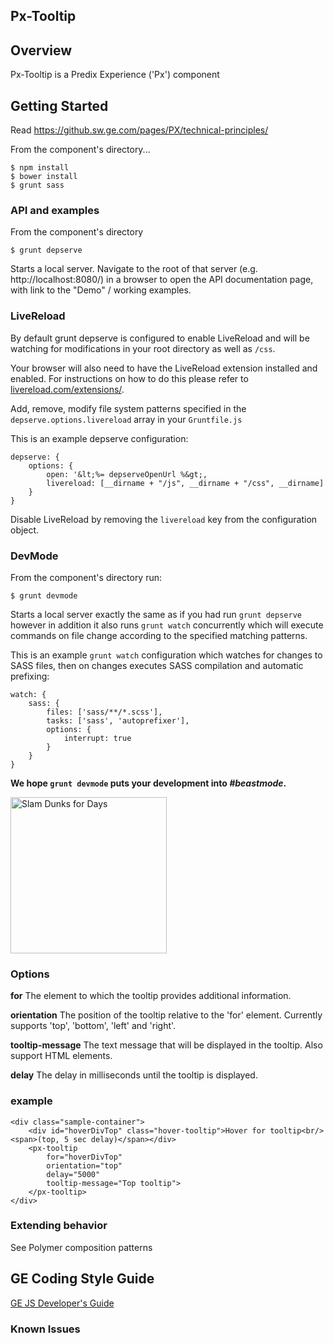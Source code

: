 Px-Tooltip
-----------------------------------------------

## Overview

Px-Tooltip is a Predix Experience ('Px') component

## Getting Started

Read https://github.sw.ge.com/pages/PX/technical-principles/

From the component's directory...

```
$ npm install
$ bower install
$ grunt sass
```

### API and examples

From the component's directory

```
$ grunt depserve
```

Starts a local server. Navigate to the root of that server (e.g. http://localhost:8080/) in a browser to open the API documentation page, with link to the "Demo" / working examples.

### LiveReload

By default grunt depserve is configured to enable LiveReload and will be watching for modifications in your root directory as well as `/css`.

Your browser will also need to have the LiveReload extension installed and enabled. For instructions on how to do this please refer to [livereload.com/extensions/](http://livereload.com/extensions/).

Add, remove, modify file system patterns specified in the `depserve.options.livereload` array in your `Gruntfile.js`

This is an example depserve configuration:

```
depserve: {
    options: {
        open: '&lt;%= depserveOpenUrl %&gt;,
        livereload: [__dirname + "/js", __dirname + "/css", __dirname]
    }
}
```

Disable LiveReload by removing the `livereload` key from the configuration object.

### DevMode

From the component's directory run:

```
$ grunt devmode
```

Starts a local server exactly the same as if you had run `grunt depserve` however in addition it also runs `grunt watch` concurrently which will execute commands on file change according to the specified matching patterns.

This is an example `grunt watch` configuration which watches for changes to SASS files, then on changes executes SASS compilation and automatic prefixing:

```
watch: {
    sass: {
        files: ['sass/**/*.scss'],
        tasks: ['sass', 'autoprefixer'],
        options: {
            interrupt: true
        }
    }
}
```

**We hope `grunt devmode` puts your development into *#beastmode*.**

<img src="http://imgc.allpostersimages.com/images/P-488-488-90/71/7108/JJUV100Z/posters/teen-wolf-beast-mode.jpg" alt="Slam Dunks for Days" width=
"250" />

### Options

**for**
The element to which the tooltip provides additional information.

**orientation**
The position of the tooltip relative to the 'for' element. Currently supports 'top', 'bottom', 'left' and 'right'.

**tooltip-message**
The text message that will be displayed in the tooltip. Also support HTML elements.

**delay**
The delay in milliseconds until the tooltip is displayed.

### example

```
<div class="sample-container">
    <div id="hoverDivTop" class="hover-tooltip">Hover for tooltip<br/><span>(top, 5 sec delay)</span></div>
    <px-tooltip
        for="hoverDivTop"
        orientation="top"
        delay="5000"
        tooltip-message="Top tooltip">
    </px-tooltip>
</div>

```

### Extending behavior

See Polymer composition patterns

GE Coding Style Guide
---------------------

[GE JS Developer's Guide](https://github.com/GeneralElectric/javascript)


### Known Issues

